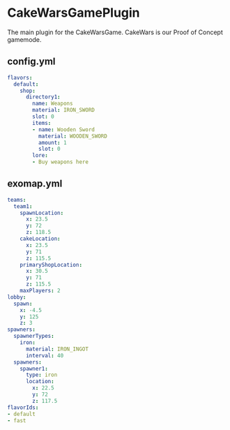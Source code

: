 # CakeWarsGamePlugin
The main plugin for the CakeWarsGame. CakeWars is our Proof of Concept gamemode.


## config.yml

```yaml
flavors:
  default:
    shop:
      directory1:
        name: Weapons
        material: IRON_SWORD
        slot: 0
        items:
        - name: Wooden Sword
          material: WOODEN_SWORD
          amount: 1
          slot: 0
        lore:
        - Buy weapons here
```

## exomap.yml

```yaml
teams:
  team1:
    spawnLocation:
      x: 23.5
      y: 72
      z: 118.5
    cakeLocation:
      x: 23.5
      y: 71
      z: 115.5
    primaryShopLocation:
      x: 30.5
      y: 71
      z: 115.5
    maxPlayers: 2
lobby:
  spawn:
    x: -4.5
    y: 125
    z: 3
spawners:
  spawnerTypes:
    iron:
      material: IRON_INGOT
      interval: 40
  spawners:
    spawner1:
      type: iron
      location:
        x: 22.5
        y: 72
        z: 117.5
flavorIds:
- default
- fast
```